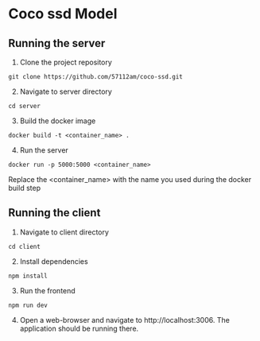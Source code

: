# Coco ssd Model

## Running the server

1) Clone the project repository

```
git clone https://github.com/57112am/coco-ssd.git
```

2) Navigate to server directory 

```
cd server
```

3) Build the docker image

```
docker build -t <container_name> .
```

4) Run the server 

```
docker run -p 5000:5000 <container_name>
```

Replace the <container_name> with the name you used during the docker build step

## Running the client

1) Navigate to client directory

```
cd client
```

2) Install dependencies

```
npm install
```

3) Run the frontend

```
npm run dev
```

4) Open a web-browser and navigate to http://localhost:3006. The application should be running there.